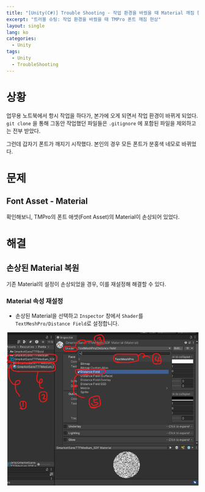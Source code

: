 ```yaml
---
title: "[Unity(C#)] Trouble Shooting - 작업 환경을 바꿨을 때 Material 깨짐 현상 발생 시"
excerpt: "트러블 슈팅: 작업 환경을 바꿨을 때 TMPro 폰트 깨짐 현상"
layout: single
lang: ko
categories:
  - Unity
tags:
  - Unity
  - TroubleShooting
---
```



# 상황

업무용 노트북에서 항시 작업을 하다가, 본가에 오게 되면서 작업 환경이 바뀌게 되었다. `git clone` 을 통해 그동안 작업했던 파일들은 `.gitignore` 에 포함된 파일을 제외하고는 전부 받았다.

그런데 갑자기 폰트가 깨지기 시작했다. 본인의 경우 모든 폰트가 분홍색 네모로 바뀌었다.

# 문제

## Font Asset - Material

확인해보니, TMPro의 폰트 애셋(Font Asset)의 Material이 손상되어 있었다.

# 해결

## 손상된 Material 복원

기존 Material의 설정이 손상되었을 경우, 이를 재설정해 해결할 수 있다.

### **Material 속성 재설정**

- 손상된 Material을 선택하고 `Inspector` 창에서 `Shader`를 `TextMeshPro/Distance Field`로 설정합니다.

![FontAssetMaterial.png](/assets/resources/Unity/FontAssetMaterial.png)